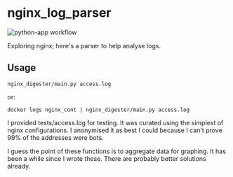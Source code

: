 # nginx_log_parser

![python-app workflow](https://github.com/ployt0/nginx_log_parser/actions/workflows/python-app.yml/badge.svg)

Exploring nginx; here's a parser to help analyse logs.

## Usage

```shell
nginx_digester/main.py access.log
```

or:

```shell
docker logs nginx_cont | nginx_digester/main.py access.log
```

I provided tests/access.log for testing. It was curated using the simplest of nginx configurations. I anonymised it as best I could because I can't prove 99% of the addresses were bots.

I guess the point of these functions is to aggregate data for graphing. It has
been a while since I wrote these. There are probably better solutions already.

